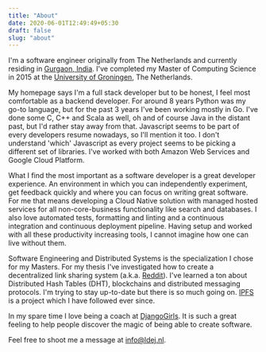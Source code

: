 ```yaml
---
title: "About"
date: 2020-06-01T12:49:49+05:30
draft: false
slug: "about"
---
```


I'm a software engineer originally from The Netherlands and currently residing in [Gurgaon, India](https://goo.gl/maps/MpRDM4sYJ5KAHqtLA). I've completed my Master of Computing Science in 2015 at the [University of Groningen](https://www.rug.nl/masters/computing-science/?lang=en), The Netherlands.

My homepage says I'm a full stack developer but to be honest, I feel most comfortable as a backend developer. For around 8 years Python was my go-to language, but for the past 3 years I've been working mostly in Go. I've done some C, C++ and Scala as well, oh and of course Java in the distant past, but I'd rather stay away from that. Javascript seems to be part of every developers resume nowadays, so I'll mention it too. I don't understand 'which' Javascript as every project seems to be picking a different set of libraries. I've worked with both Amazon Web Services and Google Cloud Platform.

What I find the most important as a software developer is a great developer experience. An environment in which you can independently experiment, get feedback quickly and where you can focus on writing great software. For me that means developing a Cloud Native solution with managed hosted services for all non-core-business functionality like search and databases. I also love automated tests, formatting and linting and a continuous integration and continuous deployment pipeline. Having setup and worked with all these productivity increasing tools, I cannot imagine how one can live without them.

Software Engineering and Distributed Systems is the specialization I chose for my Masters. For my thesis I've investigated how to create a decentralized link sharing system (a.k.a. [Reddit](https://old.reddit.com/r/golang)). I've learned a ton about Distributed Hash Tables (DHT), blockchains and distributed messaging protocols. I'm trying to stay up-to-date but there is so much going on. [IPFS](https://ipfs.io) is a project which I have followed ever since.

In my spare time I love being a coach at [DjangoGirls](https://djangogirls.org). It is such a great feeling to help people discover the magic of being able to create software.

Feel free to shoot me a message at [info@ldej.nl](mailto:info@ldej.nl).